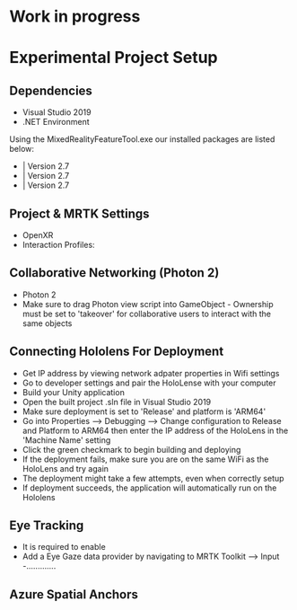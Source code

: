 # Work in progress

# Experimental Project Setup

## Dependencies
- Visual Studio 2019
- .NET Environment

Using the MixedRealityFeatureTool.exe our installed packages are listed below:
  - | Version 2.7
  - | Version 2.7
  - | Version 2.7

## Project & MRTK Settings   
  - OpenXR
  - Interaction Profiles:

## Collaborative Networking (Photon 2)
- Photon 2
- Make sure to drag Photon view script into GameObject
      - Ownership must be set to 'takeover' for collaborative users to interact with the same objects

## Connecting Hololens For Deployment
- Get IP address by viewing network adpater properties in Wifi settings
- Go to developer settings and pair the HoloLense with your computer
- Build your Unity application
- Open the built project .sln file in Visual Studio 2019
- Make sure deployment is set to 'Release' and platform is 'ARM64'
- Go into Properties --> Debugging --> Change configuration to Release and Platform to ARM64 then enter the IP address of the HoloLens in the 'Machine Name' setting
- Click the green checkmark to begin building and deploying
- If the deployment fails, make sure you are on the same WiFi as the HoloLens and try again
- The deployment might take a few attempts, even when correctly setup
- If deployment succeeds, the application will automatically run on the Hololens

## Eye Tracking
- It is required to enable
- Add a Eye Gaze data provider by navigating to MRTK Toolkit --> Input -.............

## Azure Spatial Anchors

## 

